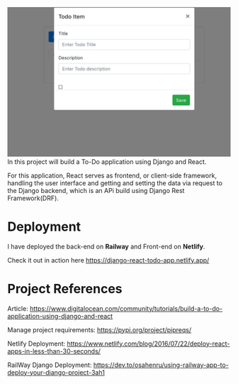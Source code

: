 ![](snap.png)
In this project will build a To-Do application using Django and React.

For this application, React serves as frontend, or client-side framework, handling the user interface and getting and setting the data via request to the Django backend, which is an APi build using Django Rest Framework(DRF).

# Deployment
I have deployed the back-end on **Railway** and Front-end on **Netlify**.

Check it out in action here https://django-react-todo-app.netlify.app/


# Project References

Article: https://www.digitalocean.com/community/tutorials/build-a-to-do-application-using-django-and-react

Manage project requirements: https://pypi.org/project/pipreqs/

Netlify Deployment: https://www.netlify.com/blog/2016/07/22/deploy-react-apps-in-less-than-30-seconds/

RailWay Django Deployment: https://dev.to/osahenru/using-railway-app-to-deploy-your-django-project-3ah1
